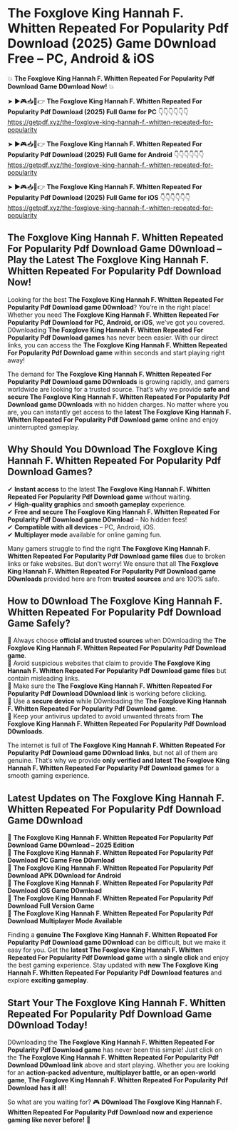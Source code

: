 # The Foxglove King Hannah F. Whitten Repeated For Popularity Pdf Download (2025) Game D0wnload Free – PC, Android & iOS

💥 **The Foxglove King Hannah F. Whitten Repeated For Popularity Pdf Download Game D0wnload Now!** 💥  

➤ ►🎮📥📱👉 **The Foxglove King Hannah F. Whitten Repeated For Popularity Pdf Download (2025) Full Game for PC** 👇👇👇👇👇👇  
https://getpdf.xyz/the-foxglove-king-hannah-f.-whitten-repeated-for-popularity  

➤ ►🎮📥📱👉 **The Foxglove King Hannah F. Whitten Repeated For Popularity Pdf Download (2025) Full Game for Android** 👇👇👇👇👇👇  
https://getpdf.xyz/the-foxglove-king-hannah-f.-whitten-repeated-for-popularity  

➤ ►🎮📥📱👉 **The Foxglove King Hannah F. Whitten Repeated For Popularity Pdf Download (2025) Full Game for iOS** 👇👇👇👇👇👇  
https://getpdf.xyz/the-foxglove-king-hannah-f.-whitten-repeated-for-popularity  

## The Foxglove King Hannah F. Whitten Repeated For Popularity Pdf Download Game D0wnload – Play the Latest The Foxglove King Hannah F. Whitten Repeated For Popularity Pdf Download Now!

Looking for the best **The Foxglove King Hannah F. Whitten Repeated For Popularity Pdf Download game D0wnload**? You’re in the right place! Whether you need **The Foxglove King Hannah F. Whitten Repeated For Popularity Pdf Download for PC, Android, or iOS**, we’ve got you covered. D0wnloading **The Foxglove King Hannah F. Whitten Repeated For Popularity Pdf Download games** has never been easier. With our direct links, you can access the **The Foxglove King Hannah F. Whitten Repeated For Popularity Pdf Download game** within seconds and start playing right away!  

The demand for **The Foxglove King Hannah F. Whitten Repeated For Popularity Pdf Download game D0wnloads** is growing rapidly, and gamers worldwide are looking for a trusted source. That’s why we provide **safe and secure The Foxglove King Hannah F. Whitten Repeated For Popularity Pdf Download game D0wnloads** with no hidden charges. No matter where you are, you can instantly get access to the **latest The Foxglove King Hannah F. Whitten Repeated For Popularity Pdf Download game** online and enjoy uninterrupted gameplay.  

## **Why Should You D0wnload The Foxglove King Hannah F. Whitten Repeated For Popularity Pdf Download Games?**  

✔ **Instant access** to the latest **The Foxglove King Hannah F. Whitten Repeated For Popularity Pdf Download game** without waiting.  
✔ **High-quality graphics** and **smooth gameplay** experience.  
✔ **Free and secure The Foxglove King Hannah F. Whitten Repeated For Popularity Pdf Download game D0wnload** – No hidden fees!  
✔ **Compatible with all devices** – PC, Android, iOS.  
✔ **Multiplayer mode** available for online gaming fun.  

Many gamers struggle to find the right **The Foxglove King Hannah F. Whitten Repeated For Popularity Pdf Download game files** due to broken links or fake websites. But don’t worry! We ensure that all **The Foxglove King Hannah F. Whitten Repeated For Popularity Pdf Download game D0wnloads** provided here are from **trusted sources** and are 100% safe.  

## **How to D0wnload The Foxglove King Hannah F. Whitten Repeated For Popularity Pdf Download Game Safely?**  

📌 Always choose **official and trusted sources** when D0wnloading the **The Foxglove King Hannah F. Whitten Repeated For Popularity Pdf Download game**.  
📌 Avoid suspicious websites that claim to provide **The Foxglove King Hannah F. Whitten Repeated For Popularity Pdf Download game files** but contain misleading links.  
📌 Make sure the **The Foxglove King Hannah F. Whitten Repeated For Popularity Pdf Download D0wnload link** is working before clicking.  
📌 Use a **secure device** while D0wnloading the **The Foxglove King Hannah F. Whitten Repeated For Popularity Pdf Download game**.  
📌 Keep your antivirus updated to avoid unwanted threats from **The Foxglove King Hannah F. Whitten Repeated For Popularity Pdf Download D0wnloads**.  

The internet is full of **The Foxglove King Hannah F. Whitten Repeated For Popularity Pdf Download game D0wnload links**, but not all of them are genuine. That’s why we provide **only verified and latest The Foxglove King Hannah F. Whitten Repeated For Popularity Pdf Download games** for a smooth gaming experience.  

## **Latest Updates on The Foxglove King Hannah F. Whitten Repeated For Popularity Pdf Download Game D0wnload**  

🔹 **The Foxglove King Hannah F. Whitten Repeated For Popularity Pdf Download Game D0wnload – 2025 Edition**  
🔹 **The Foxglove King Hannah F. Whitten Repeated For Popularity Pdf Download PC Game Free D0wnload**  
🔹 **The Foxglove King Hannah F. Whitten Repeated For Popularity Pdf Download APK D0wnload for Android**  
🔹 **The Foxglove King Hannah F. Whitten Repeated For Popularity Pdf Download iOS Game D0wnload**  
🔹 **The Foxglove King Hannah F. Whitten Repeated For Popularity Pdf Download Full Version Game**  
🔹 **The Foxglove King Hannah F. Whitten Repeated For Popularity Pdf Download Multiplayer Mode Available**  

Finding a **genuine The Foxglove King Hannah F. Whitten Repeated For Popularity Pdf Download game D0wnload** can be difficult, but we make it easy for you. Get the **latest The Foxglove King Hannah F. Whitten Repeated For Popularity Pdf Download game** with a **single click** and enjoy the best gaming experience. Stay updated with **new The Foxglove King Hannah F. Whitten Repeated For Popularity Pdf Download features** and explore **exciting gameplay**.  

## **Start Your The Foxglove King Hannah F. Whitten Repeated For Popularity Pdf Download Game D0wnload Today!**  

D0wnloading the **The Foxglove King Hannah F. Whitten Repeated For Popularity Pdf Download game** has never been this simple! Just click on the **The Foxglove King Hannah F. Whitten Repeated For Popularity Pdf Download D0wnload link** above and start playing. Whether you are looking for an **action-packed adventure, multiplayer battle, or an open-world game**, **The Foxglove King Hannah F. Whitten Repeated For Popularity Pdf Download has it all!**  

So what are you waiting for? 🎮 **D0wnload The Foxglove King Hannah F. Whitten Repeated For Popularity Pdf Download now and experience gaming like never before!** 🚀  